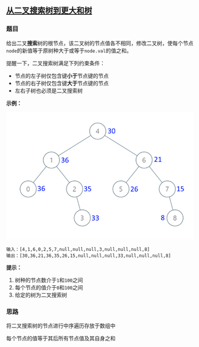## [从二叉搜索树到更大和树](<https://leetcode-cn.com/problems/binary-search-tree-to-greater-sum-tree/>)

### 题目

给出二叉**搜索**树的根节点，该二叉树的节点值各不相同，修改二叉树，使每个节点`node`的新值等于原树种大于或等于`node.val`的值之和。

提醒一下，二叉搜索树满足下列约束条件：

+ 节点的左子树仅包含键**小于**节点键的节点
+ 节点的右子树仅包含键**大于**节点键的节点
+ 左右子树也必须是二叉搜索树

**示例：**

![tree](../../assets/tree.png)

~~~
输入：[4,1,6,0,2,5,7,null,null,null,3,null,null,null,8]
输出：[30,36,21,36,35,26,15,null,null,null,33,null,null,null,8]
~~~

**提示：**

1. 树种的节点数介于`1`和`100`之间
2. 每个节点的值介于`0`和`100`之间
3. 给定的树为二叉搜索树

### 思路

将二叉搜索树的节点进行中序遍历存放于数组中

每个节点的值等于其后所有节点值及其自身之和